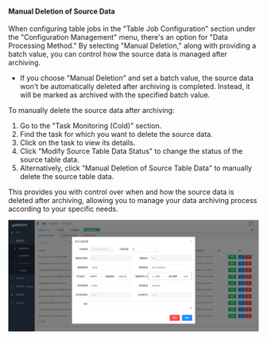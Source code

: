 
#### Manual Deletion of Source Data

When configuring table jobs in the "Table Job Configuration" section under the "Configuration Management" menu, there's an option for "Data Processing Method." By selecting "Manual Deletion," along with providing a batch value, you can control how the source data is managed after archiving.

- If you choose "Manual Deletion" and set a batch value, the source data won't be automatically deleted after archiving is completed. Instead, it will be marked as archived with the specified batch value.

To manually delete the source data after archiving:

1. Go to the "Task Monitoring (Cold)" section.
2. Find the task for which you want to delete the source data.
3. Click on the task to view its details.
4. Click "Modify Source Table Data Status" to change the status of the source table data.
5. Alternatively, click "Manual Deletion of Source Table Data" to manually delete the source table data.

This provides you with control over when and how the source data is deleted after archiving, allowing you to manage your data archiving process according to your specific needs.

![image-20230621152337512](../../../images/whalealDataImages/image-20230621152337512.png)

